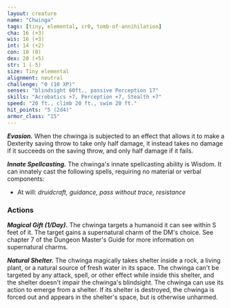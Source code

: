 ```yaml
---
layout: creature
name: "Chwinga"
tags: [tiny, elemental, cr0, tomb-of-annihilation]
cha: 16 (+3)
wis: 16 (+3)
int: 14 (+2)
con: 10 (0)
dex: 20 (+5)
str: 1 (-5)
size: Tiny elemental
alignment: neutral
challenge: "0 (10 XP)"
senses: "blindsight 60ft., passive Perception 17"
skills: "Acrobatics +7, Perception +7, Stealth +7"
speed: "20 ft., climb 20 ft., swim 20 ft."
hit_points: "5 (2d4)"
armor_class: "15"
---
```


***Evasion.*** When the chwinga is subjected to an effect that allows it to make a Dexterity saving throw to take only half damage, it instead takes no damage if it succeeds on the saving throw, and only half damage if it fails.

***Innate Spellcasting.*** The chwinga's innate spellcasting ability is Wisdom. It can innately cast the following spells, requiring no material or verbal components:

* At will: <i>druidcraft, guidance, pass without trace, resistance</i>

### Actions

***Magical Gift (1/Day).*** The chwinga targets a humanoid it can see within S feet of it. The target gains a supernatural charm of the DM's choice. See chapter 7 of the Dungeon Master's Guide for more information on supernatural charms.

***Natural Shelter.*** The chwinga magically takes shelter inside a rock, a living plant, or a natural source of fresh water in its space. The chwinga can't be targeted by any attack, spell, or other effect while inside this shelter, and the shelter doesn't impair the chwinga's blindsight. The chwinga can use its action to emerge from a shelter. If its shelter is destroyed, the chwinga is forced out and appears in the shelter's space, but is otherwise unharmed.
